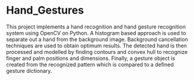# Hand_Gestures
This project implements a hand recognition and hand gesture recognition system using OpenCV on Python.
A histogram based approach is used to separate out a hand from the background image.
Background cancellation techniques are used to obtain optimum results. 
The detected hand is then processed and modelled by finding contours and convex hull to recognize finger and palm positions and dimensions. Finally, a gesture object is created from the recognized pattern which is compared to a defined gesture dictionary.
